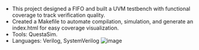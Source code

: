  + This project designed a FIFO and built a UVM testbench with functional coverage to track verification quality.
 + Created a Makefile to automate compilation, simulation, and generate an index.html for easy coverage visualization.
 + Tools: QuestaSim.
 + Languages: Verilog, SystemVerilog
![image](https://github.com/user-attachments/assets/c6db1d27-d228-48b1-91d8-e608b82babfb)
